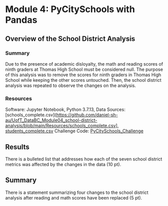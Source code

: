 # Module 4: PyCitySchools with Pandas

## Overview of the School District Analysis

### Summary
Due to the presence of academic disloyalty, the math and reading scores of ninth graders at Thomas High School must be considered null. The purpose of this analysis was to remove the scores for ninth graders in Thomas High School while keeping the other scores untouched. Then, the school district analysis was repeated to observe the changes on the analysis.  

### Resources
Software: Jupyter Notebook, Python 3.7.13,
Data Sources: [schools_complete.csv](https://github.com/daniel-sh-au/UofT_DataBC_Module04_school-district-analysis/blob/main/Resources/schools_complete.csv], [students_complete.csv](https://github.com/daniel-sh-au/UofT_DataBC_Module04_school-district-analysis/blob/main/Resources/students_complete.csv)
Challenge Code: [PyCitySchools_Challenge](https://github.com/daniel-sh-au/UofT_DataBC_Module04_school-district-analysis/blob/main/PyCitySchools_Challenge.ipynb)

## Results
There is a bulleted list that addresses how each of the seven school district metrics was affected by the changes in the data (10 pt).

## Summary
There is a statement summarizing four changes to the school district analysis after reading and math scores have been replaced (5 pt).
